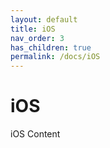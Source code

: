 ```yaml
---
layout: default
title: iOS
nav_order: 3
has_children: true
permalink: /docs/iOS
---
```


# iOS

iOS Content